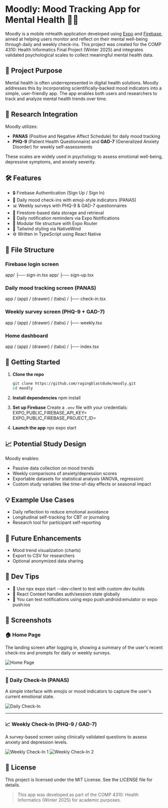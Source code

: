 # Moodly: Mood Tracking App for Mental Health 🌱🧠

Moodly is a mobile mHealth application developed using [Expo](https://expo.dev) and [Firebase](https://firebase.google.com/), aimed at helping users monitor and reflect on their mental well-being through daily and weekly check-ins. This project was created for the COMP 4310: Health Informatics Final Project (Winter 2025) and integrates validated psychological scales to collect meaningful mental health data.

## 🎯 Project Purpose

Mental health is often underrepresented in digital health solutions. Moodly addresses this by incorporating scientifically-backed mood indicators into a simple, user-friendly app. The app enables both users and researchers to track and analyze mental health trends over time.

## 🧪 Research Integration

Moodly utilizes:
- **PANAS** (Positive and Negative Affect Schedule) for daily mood tracking
- **PHQ-9** (Patient Health Questionnaire) and **GAD-7** (Generalized Anxiety Disorder) for weekly self-assessments

These scales are widely used in psychology to assess emotional well-being, depressive symptoms, and anxiety severity.

## 🛠️ Features

- 🔒 Firebase Authentication (Sign Up / Sign In)
- 📆 Daily mood check-ins with emoji-style indicators (PANAS)
- 📊 Weekly surveys with PHQ-9 & GAD-7 questionnaires
- 📁 Firestore-based data storage and retrieval
- 🔔 Daily notification reminders via Expo Notifications
- 🧩 Modular file structure with Expo Router
- 💨 Tailwind styling via NativeWind
- ⚙️ Written in TypeScript using React Native

## 📂 File Structure

### Firebase login screen 
app/ ├── sign-in.tsx 
app/ ├── sign-up.tsx 

### Daily mood tracking screen (PANAS) 
app / (app) / (drawer) / (tabs) / ├── check-in.tsx 

### Weekly survey screen (PHQ-9 + GAD-7) 
app / (app) / (drawer) / (tabs) / ├── weekly.tsx 

### Home dashboard
app / (app) / (drawer) / (tabs) / ├── index.tsx 


## 🚀 Getting Started

1. **Clone the repo**  
   ```bash
   git clone https://github.com/ragingblastdude/moodly.git
   cd moodly

2. **Install dependencies**
   npm install

3. **Set up Firebase**
   Create a ``.env`` file with your credentials:
   EXPO_PUBLIC_FIREBASE_API_KEY=
   EXPO_PUBLIC_FIREBASE_PROJECT_ID=

4. **Launch the app**
   npx expo start


## 📈 Potential Study Design
Moodly enables:
- Passive data collection on mood trends
- Weekly comparisons of anxiety/depression scores
- Exportable datasets for statistical analysis (ANOVA, regression)
- Custom study variables like time-of-day effects or seasonal impact

## 💡 Example Use Cases
- Daily reflection to reduce emotional avoidance
- Longitudinal self-tracking for CBT or journaling
- Research tool for participant self-reporting

## 🧪 Future Enhancements
- Mood trend visualization (charts)
- Export to CSV for researchers
- Optional anonymized data sharing

## 🔧 Dev Tips
- 🧪 Use npx expo start --dev-client to test with custom dev builds
- 🔄 React Context handles auth/session state globally
- 📱 You can test notifications using expo push:android:emulator or expo push:ios

## 📸 Screenshots

### 🏠 Home Page
The landing screen after logging in, showing a summary of the user's recent check-ins and prompts for daily or weekly surveys.

![Home Page](https://github.com/user-attachments/assets/5aa1236d-3f4f-49d2-972f-5097f39ac458)

---

### 📅 Daily Check-In (PANAS)
A simple interface with emojis or mood indicators to capture the user's current emotional state.

![Daily Check-In](https://github.com/user-attachments/assets/f5b74547-2085-4a5e-9c4b-2f83396d3d9c)

---

### 📈 Weekly Check-In (PHQ-9 / GAD-7)
A survey-based screen using clinically validated questions to assess anxiety and depression levels.

![Weekly Check-In 1](https://github.com/user-attachments/assets/4020a0bc-8c63-4e55-821e-7b5c2791abf0)
![Weekly Check-In 2](https://github.com/user-attachments/assets/3e17b813-e363-4dee-ab0b-1460080e07a6)


## 🧾 License
This project is licensed under the MIT License. See the LICENSE file for details.

> This app was developed as part of the COMP 4310: Health Informatics (Winter 2025) for academic purposes. 